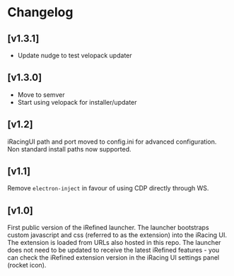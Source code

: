 # Changelog

## [v1.3.1]

- Update nudge to test velopack updater

## [v1.3.0]

- Move to semver
- Start using velopack for installer/updater

## [v1.2]

iRacingUI path and port moved to config.ini for advanced configuration. Non standard install paths now supported.

## [v1.1]

Remove `electron-inject` in favour of using CDP directly through WS.

## [v1.0]

First public version of the iRefined launcher. The launcher bootstraps custom javascript and css (referred to as the extension) into the iRacing UI. The extension is loaded from URLs also hosted in this repo. The launcher does not need to be updated to receive the latest iRefined features - you can check the iRefined extension version in the iRacing UI settings panel (rocket icon).
